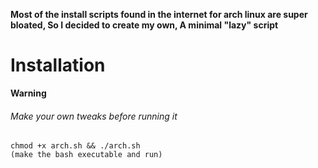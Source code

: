 **Most of the install scripts found in the internet for arch linux are super bloated, So I decided to create my own, A minimal "lazy" script**

# Installation

**Warning**

###### Make your own tweaks before running it

```
chmod +x arch.sh && ./arch.sh
(make the bash executable and run)

